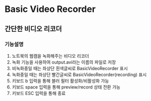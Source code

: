 # Basic Video Recorder

## 간단한 비디오 리코더

### 기능설명

1. 노트북의 웹캠을 녹화해주는 비디오 리코더
2. 녹화 기능을 사용하여 output.avi라는 이름의 파일로 저장
3. 비녹화중일 때는 좌상단 흰색글씨로 BasicVideoRecorder 표시
4. 녹화중일 때는 좌상단 빨간글씨로 BasicVideoRecorder(recording) 표시
5. 키보드 b 입력을 통해 블러 필터 활성화/비활성화 가능
6. 키보드 space 입력을 통해 preview/record 상태 전환 가능
7. 키보드 ESC 입력을 통해 종료
